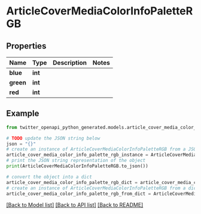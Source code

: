 # ArticleCoverMediaColorInfoPaletteRGB


## Properties

Name | Type | Description | Notes
------------ | ------------- | ------------- | -------------
**blue** | **int** |  | 
**green** | **int** |  | 
**red** | **int** |  | 

## Example

```python
from twitter_openapi_python_generated.models.article_cover_media_color_info_palette_rgb import ArticleCoverMediaColorInfoPaletteRGB

# TODO update the JSON string below
json = "{}"
# create an instance of ArticleCoverMediaColorInfoPaletteRGB from a JSON string
article_cover_media_color_info_palette_rgb_instance = ArticleCoverMediaColorInfoPaletteRGB.from_json(json)
# print the JSON string representation of the object
print(ArticleCoverMediaColorInfoPaletteRGB.to_json())

# convert the object into a dict
article_cover_media_color_info_palette_rgb_dict = article_cover_media_color_info_palette_rgb_instance.to_dict()
# create an instance of ArticleCoverMediaColorInfoPaletteRGB from a dict
article_cover_media_color_info_palette_rgb_from_dict = ArticleCoverMediaColorInfoPaletteRGB.from_dict(article_cover_media_color_info_palette_rgb_dict)
```
[[Back to Model list]](../README.md#documentation-for-models) [[Back to API list]](../README.md#documentation-for-api-endpoints) [[Back to README]](../README.md)


